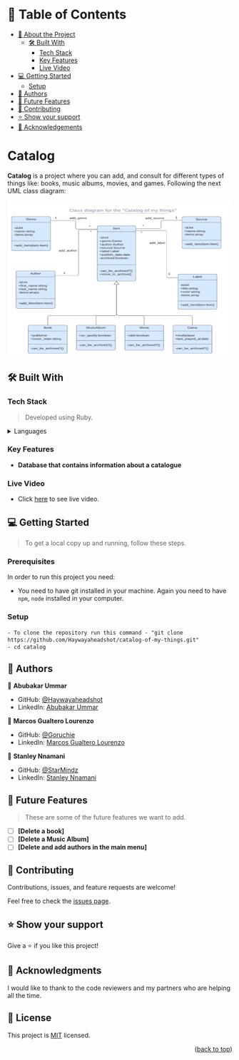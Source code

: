 <a name="readme-top"></a>

# 📗 Table of Contents

- [📖 About the Project](#about-project)
  - [🛠 Built With](#built-with)
    - [Tech Stack](#tech-stack)
    - [Key Features](#key-features)
    - [Live Video](#live-video)
- [💻 Getting Started](#getting-started)
  - [Setup](#setup)
- [👥 Authors](#authors)
- [🔭 Future Features](#future-features)
- [🤝 Contributing](#contributing)
- [⭐️ Show your support](#support)
- [🙏 Acknowledgements](#acknowledgements)

<!-- PROJECT DESCRIPTION -->

# Catalog <a name="about-project"></a>

**Catalog** is a project where you can add, and consult for different types of things like: books, music albums, movies, and games. Following the next UML class diagram:

<p align="left">
  <img src="./catalog_of_my_things.png" alt="C=UML class diagram for catalog of things" height="350" width="500" />
</p>


## 🛠 Built With <a name="built-with"></a>

### Tech Stack <a name="tech-stack"></a>

> Developed using Ruby.
<details>
  <summary>Languages</summary>
  <ul>
    <li><a href="https://www.ruby-lang.org/en/">Ruby</a></li>
  </ul>
</details>

### Key Features <a name="key-features"></a>
- **Database that contains information about a catalogue**

### Live Video <a name="live-video"></a>
- Click [here](https://drive.google.com/file/d/12NXPuV4G5YmCBKunUCU91HDlEXYAsty6/view?usp=sharing) to see live video.

## 💻 Getting Started <a name="getting-started"></a>
> To get a local copy up and running, follow these steps.

### Prerequisites

In order to run this project you need:

- You need to have git installed in your machine. Again you need to have `npm`, `node` installed in your computer.

### Setup
```
- To clone the repository run this command - "git clone https://github.com/Haywayaheadshot/catalog-of-my-things.git"
- cd catalog
```
## 👥 Authors <a name="authors"></a>

👤 **Abubakar Ummar**

- GitHub: [@Haywayaheadshot](https://github.com/Haywayaheadshot)
- LinkedIn: [Abubakar Ummar](https://www.linkedin.com/in/abubakar-ummar/)


👤 **Marcos Gualtero Lourenzo**

- GitHub: [@Goruchie](https://github.com/Goruchie)
- LinkedIn: [Marcos Gualtero Lourenzo](https://www.linkedin.com/in/marcosgualtero/)

👤 **Stanley Nnamani**

- GitHub: [@StarMindz](https://github.com/StarMindz)
- LinkedIn: [Stanley Nnamani](https://www.linkedin.com/in/stanley-nnamani/)

<!-- FUTURE FEATURES -->

## 🔭 Future Features <a name="future-features"></a>

> These are some of the future features we want to add.

- [ ] **[Delete a book]**
- [ ] **[Delete a Music Album]**
- [ ] **[Delete and add authors in the main menu]**

## 🤝 Contributing <a name="contributing"></a>

Contributions, issues, and feature requests are welcome!

Feel free to check the [issues page](../../issues/).


## ⭐️ Show your support <a name="support"></a>

Give a ⭐️ if you like this project!


## 🙏 Acknowledgments <a name="acknowledgements"></a>

I would like to thank to the code reviewers and my partners who are helping all the time.

## 📝 License <a name="license"></a>

This project is [MIT](./LICENSE) licensed.

<p align="right">(<a href="#readme-top">back to top</a>)</p>